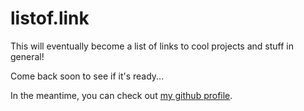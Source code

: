 # listof.link

This will eventually become a list of links to cool projects and stuff in general!

Come back soon to see if it's ready...

In the meantime, you can check out [my github profile](https://github.com/Jackenmen).

